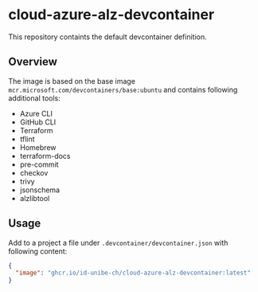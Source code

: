 # cloud-azure-alz-devcontainer

This repository containts the default devcontainer definition.

## Overview

The image is based on the base image `mcr.microsoft.com/devcontainers/base:ubuntu` and contains following additional tools:

- Azure CLI
- GitHub CLI
- Terraform
- tflint
- Homebrew
- terraform-docs
- pre-commit
- checkov
- trivy
- jsonschema
- alzlibtool

## Usage

Add to a project a file under `.devcontainer/devcontainer.json` with following content:

```json
{
  "image": "ghcr.io/id-unibe-ch/cloud-azure-alz-devcontainer:latest"
}
```

